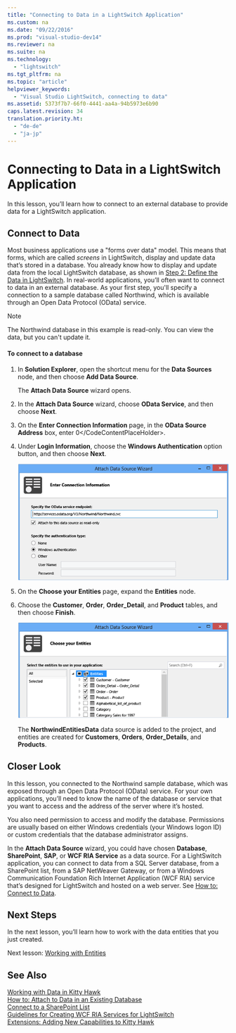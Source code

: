 ```yaml
---
title: "Connecting to Data in a LightSwitch Application"
ms.custom: na
ms.date: "09/22/2016"
ms.prod: "visual-studio-dev14"
ms.reviewer: na
ms.suite: na
ms.technology: 
  - "lightswitch"
ms.tgt_pltfrm: na
ms.topic: "article"
helpviewer_keywords: 
  - "Visual Studio LightSwitch, connecting to data"
ms.assetid: 5373f7b7-66f0-4441-aa4a-94b5973e6b90
caps.latest.revision: 34
translation.priority.ht: 
  - "de-de"
  - "ja-jp"
---
```

# Connecting to Data in a LightSwitch Application
In this lesson, you’ll learn how to connect to an external database to provide data for a LightSwitch application.  
  
## Connect to Data  
 Most business applications use a "forms over data" model. This means that forms, which are called *screens* in LightSwitch, display and update data that’s stored in a database. You already know how to display and update data from the local LightSwitch database, as shown in [Step 2: Define the Data in LightSwitch](../vs140/step-2--define-the-data-in-lightswitch.md). In real-world applications, you’ll often want to connect to data in an external database. As your first step, you'll specify a connection to a sample database called Northwind, which is available through an Open Data Protocol (OData) service.  
  
> [!NOTE]
>  The Northwind database in this example is read-only. You can view the data, but you can't update it.  
  
#### To connect to a database  
  
1.  In **Solution Explorer**, open the shortcut menu for the **Data Sources** node, and then choose **Add Data Source**.  
  
     The **Attach Data Source** wizard opens.  
  
2.  In the **Attach Data Source** wizard, choose **OData Service**, and then choose **Next**.  
  
3.  On the **Enter Connection Information** page, in the **OData Source Address** box, enter <CodeContentPlaceHolder>0\</CodeContentPlaceHolder>.  
  
4.  Under **Login Information**, choose the **Windows Authentication** option button, and then choose **Next**.  
  
     ![Entering connection information](../vs140/media/ls_tour10.PNG "LS_Tour10")  
  
5.  On the **Choose your Entities** page, expand the **Entities** node.  
  
6.  Choose the **Customer**, **Order**, **Order_Detail**, and **Product** tables, and then choose **Finish**.  
  
     ![Choosing the entities](../vs140/media/ls_tour11.PNG "LS_Tour11")  
  
     The **NorthwindEntitiesData** data source is added to the project, and entities are created for **Customers**, **Orders**, **Order_Details**, and **Products**.  
  
## Closer Look  
 In this lesson, you connected to the Northwind sample database, which was exposed through an Open Data Protocol (OData) service. For your own applications, you’ll need to know the name of the database or service that you want to access and the address of the server where it’s hosted.  
  
 You also need permission to access and modify the database. Permissions are usually based on either Windows credentials (your Windows logon ID) or custom credentials that the database administrator assigns.  
  
 In the **Attach Data Source** wizard, you could have chosen **Database**, **SharePoint**, **SAP**, or **WCF RIA Service** as a data source. For a LightSwitch application, you can connect to data from a SQL Server database, from a SharePoint list, from a SAP NetWeaver Gateway, or from a Windows Communication Foundation Rich Internet Application (WCF RIA) service that’s designed for LightSwitch and hosted on a web server. See [How to: Connect to Data](../vs140/how-to--connect-to-data.md).  
  
## Next Steps  
 In the next lesson, you’ll learn how to work with the data entities that you just created.  
  
 Next lesson: [Working with Entities](../vs140/customizing-entity-fields-in-lightswitch.md)  
  
## See Also  
 [Working with Data in Kitty Hawk](../vs140/working-with-data-in-lightswitch.md)   
 [How to: Attach to Data in an Existing Database](../vs140/how-to--connect-to-data.md)   
 [Connect to a SharePoint List](../vs140/how-to--connect-to-data.md#SharePoint)   
 [Guidelines for Creating WCF RIA Services for LightSwitch](../vs140/guidelines-for-creating-wcf-ria-services-for-lightswitch.md)   
 [Extensions: Adding New Capabilities to Kitty Hawk](../vs140/extensions--adding-new-capabilities-to-lightswitch.md)